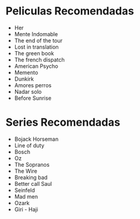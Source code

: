 # Peliculas Recomendadas

* Her
* Mente Indomable
* The end of the tour
* Lost in translation
* The green book
* The french dispatch
* American Psycho
* Memento
* Dunkirk
* Amores perros
* Nadar solo
* Before Sunrise


# Series Recomendadas
* Bojack Horseman
* Line of duty
* Bosch
* Oz
* The Sopranos
* The Wire
* Breaking bad
* Better call Saul
* Seinfeld
* Mad men
* Ozark
* Giri - Haji
